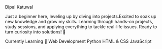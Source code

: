 Dipal Katuwal

Just a beginner here, leveling up by diving into projects.Excited to soak up new knowledge and grow my skills. 
Learning through hands-on projects, study sessions, and applying everything to tackle real-life issues.
Ready to turn curiosity into solutions! 🚀

Currently Learning 📖
  Web Development
  Python
  HTML & CSS
  JavaScript
